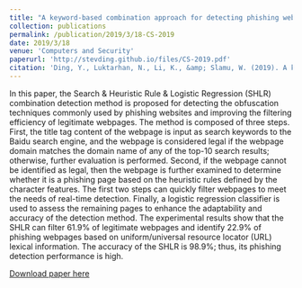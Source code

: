 ```yaml
---
title: "A keyword-based combination approach for detecting phishing webpages"
collection: publications
permalink: /publication/2019/3/18-CS-2019
date: 2019/3/18
venue: 'Computers and Security'
paperurl: 'http://stevding.github.io/files/CS-2019.pdf'
citation: 'Ding, Y., Luktarhan, N., Li, K., &amp; Slamu, W. (2019). A keyword-based combination approach for detecting phishing webpages. Computers and Security, 84, 256_275.'
---
```

In this paper, the Search & Heuristic Rule & Logistic Regression (SHLR) combination detection method is proposed for detecting the obfuscation techniques commonly used by phishing websites and improving the filtering efficiency of legitimate webpages. The method is composed of three steps. First, the title tag content of the webpage is input as search keywords to the Baidu search engine, and the webpage is considered legal if the webpage domain matches the domain name of any of the top-10 search results; otherwise, further evaluation is performed. Second, if the webpage cannot be identified as legal, then the webpage is further examined to determine whether it is a phishing page based on the heuristic rules defined by the character features. The first two steps can quickly filter webpages to meet the needs of real-time detection. Finally, a logistic regression classifier is used to assess the remaining pages to enhance the adaptability and accuracy of the detection method. The experimental results show that the SHLR can filter 61.9% of legitimate webpages and identify 22.9% of phishing webpages based on uniform/universal resource locator (URL) lexical information. The accuracy of the SHLR is 98.9%; thus, its phishing detection performance is high.

[Download paper here](https://www.sciencedirect.com/science/article/pii/S0167404819300707)
